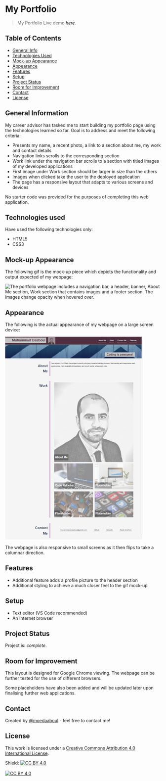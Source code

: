 # My Portfolio
> My Portfolio
> Live demo [_here_](https://moedaaboul.github.io/02_Portfolio/). 

## Table of Contents
* [General Info](#general-information)
* [Technologies Used](#technologies-used)
* [Mock-up Appearance](#mock-up-appearance)
* [Appearance](#appearance)
* [Features](#features)
* [Setup](#setup)
* [Project Status](#project-status)
* [Room for Improvement](#room-for-improvement)
* [Contact](#contact)
* [License](#license)

## General Information
My career advisor has tasked me to start building my portfolio page using the technologies learned so far. Goal is to address and meet the following criteria:

- Presents my name, a recent photo, a link to a section about me, my work and contact details
- Navigation links scrolls to the corresponding section
- Work link under the navigation bar scrolls to a section with titled images of my developed applications
- First image under Work section should be larger in size than the others
- Images when clicked take the user to the deployed application
- The page has a responsive layout that adapts to various screens and devices

No starter code was provided for the purposes of completing this web application.

## Technologies used
Have used the following technologies only: 

- HTML5
- CSS3

## Mock-up Appearance
The following gif is the mock-up piece which depicts the functionality and output expected of my webpage: 

![The portfolio webpage includes a navigation bar, a header, banner, About Me section, Work section that contains images and a footer section. The images change opacity when hovered over.](./demo.gif)

## Appearance
The following is the actual appearance of my webpage on a large screen device: 

![The portfolio webpage includes a navigation bar, a header, banner, About Me section, Work section that contains images and a footer section. The images change opacity when hovered over.](./appearance.PNG)

The webpage is also responsive to small screens as it then flips to take a columnar direction.

## Features

- Additional feature adds a profile picture to the header section
- Additional styling to achieve a much closer feel to the gif mock-up

## Setup
- Text editor (VS Code recommended)
- An Internet browser

## Project Status
Project is: _complete_. 


## Room for Improvement

This layout is designed for Google Chrome viewing. The webpage can be further tested for the use of different browsers.

Some placeholders have also been added and will be updated later upon finalising further web applications.


## Contact
Created by [@moedaaboul](https://github.com/moedaaboul) - feel free to contact me!




## License
This work is licensed under a
[Creative Commons Attribution 4.0 International License][cc-by].

Shield: [![CC BY 4.0][cc-by-shield]][cc-by]
<br><br>
[![CC BY 4.0][cc-by-image]][cc-by]

[cc-by]: http://creativecommons.org/licenses/by/4.0/
[cc-by-image]: https://i.creativecommons.org/l/by/4.0/88x31.png
[cc-by-shield]: https://img.shields.io/badge/License-CC%20BY%204.0-lightgrey.svg


